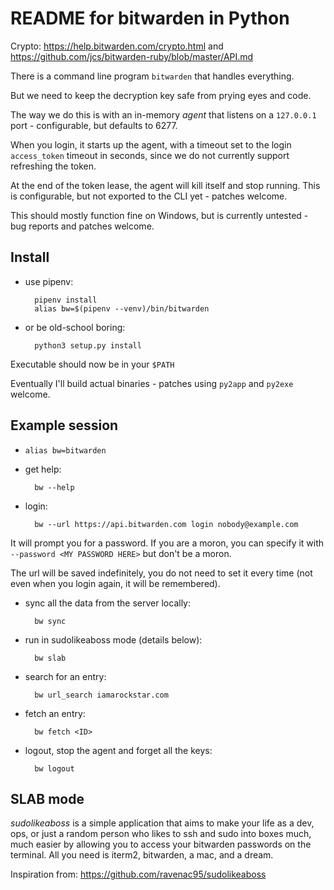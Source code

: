 # README for bitwarden in Python

Crypto: https://help.bitwarden.com/crypto.html
and https://github.com/jcs/bitwarden-ruby/blob/master/API.md

There is a command line program `bitwarden` that handles everything.

But we need to keep the decryption key safe from prying eyes and code.

The way we do this is with an in-memory *agent* that listens on a `127.0.0.1` port - configurable, but defaults to 6277.

When you login, it starts up the agent, with a timeout set to the login `access_token` timeout in seconds, since we do not currently support refreshing the token.

At the end of the token lease, the agent will kill itself and stop running. This is configurable, but not exported to the CLI yet - patches welcome.

This should mostly function fine on Windows, but is currently untested - bug reports and patches welcome.

## Install

* use pipenv:

		pipenv install
		alias bw=$(pipenv --venv)/bin/bitwarden
    
* or be old-school boring:

		python3 setup.py install

Executable should now be in your `$PATH`
    
Eventually I'll build actual binaries - patches using `py2app` and `py2exe` welcome.

## Example session

* `alias bw=bitwarden`

* get help:

		bw --help

* login:

		bw --url https://api.bitwarden.com login nobody@example.com
    
It will prompt you for a password. If you are a moron, you can specify it with `--password <MY PASSWORD HERE>` but don't be a moron.

The url will be saved indefinitely, you do not need to set it every time (not even when you login again, it will be remembered).

* sync all the data from the server locally:

		bw sync

* run in sudolikeaboss mode (details below):

		bw slab

* search for an entry:

		bw url_search iamarockstar.com

* fetch an entry:

		bw fetch <ID>

* logout, stop the agent and forget all the keys:

		bw logout

## SLAB mode

*sudolikeaboss* is a simple application that aims to make your life as a dev, ops, or just a random person who likes to ssh and sudo into boxes much, much easier by allowing you to access your bitwarden passwords on the terminal. All you need is iterm2, bitwarden, a mac, and a dream.
	
Inspiration from: https://github.com/ravenac95/sudolikeaboss
